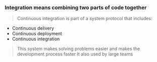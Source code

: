 ### Integration means combining two parts of code together 

>   Continuous integration is part of a system protocol that includes:
* Continuous delivery 
* Continuous deployment
* Continuous integration
  
> This system makes solving problems easier and makes the development process faster
> It also used by large teams 


